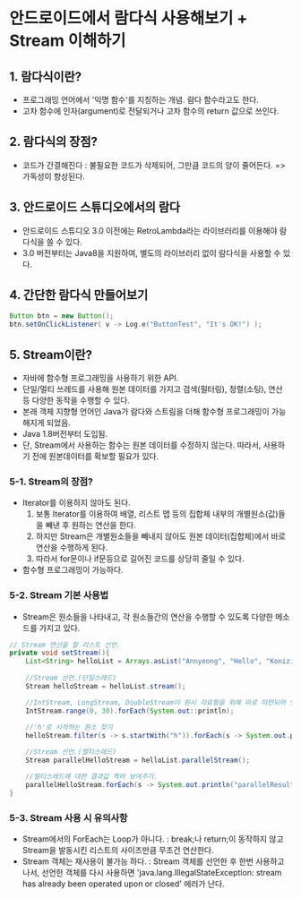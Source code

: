 # 안드로이드에서 람다식 사용해보기 + Stream 이해하기

## 1. 람다식이란?
 - 프로그래밍 언어에서 '익명 함수'를 지칭하는 개념. 람다 함수라고도 한다.
 - 고차 함수에 인자(argument)로 전달되거나 고차 함수의 return 값으로 쓰인다.

## 2. 람다식의 장점?
 - 코드가 간결해진다 : 불필요한 코드가 삭제되어, 그만큼 코드의 양이 줄어든다. => 가독성이 향상된다.

## 3. 안드로이드 스튜디오에서의 람다
 - 안드로이드 스튜디오 3.0 이전에는 RetroLambda라는 라이브러리를 이용해야 람다식을 쓸 수 있다.
 - 3.0 버전부터는 Java8을 지원하여, 별도의 라이브러리 없이 람다식을 사용할 수 있다.

## 4. 간단한 람다식 만들어보기
```java
Button btn = new Button();
btn.setOnClickListener( v -> Log.e("ButtonTest", "It's OK!") );
```

## 5. Stream이란?
 - 자바에 함수형 프로그래밍을 사용하기 위한 API.
 - 단일/멀티 쓰레드를 사용해 원본 데이터를 가지고 검색(필터링), 정렬(소팅), 연산 등 다양한 동작을 수행할 수 있다.
 - 본래 객체 지향형 언어인 Java가 람다와 스트림을 더해 함수형 프로그래밍이 가능해지게 되었음.
 - Java 1.8버전부터 도입됨.
 - 단, Stream에서 사용하는 함수는 원본 데이터를 수정하지 않는다. 따라서, 사용하기 전에 원본데이터를 확보할 필요가 있다.

### 5-1. Stream의 장점?
 - Iterator를 이용하지 않아도 된다.
    1) 보통 Iterator를 이용하여 배열, 리스트 맵 등의 집합체 내부의 개별원소(값)들을 빼낸 후 원하는 연산을 한다.
    2) 하지만 Stream은 개별원소들을 빼내지 않아도 원본 데이터(집합체)에서 바로 연산을 수행하게 된다.
    3) 따라서 for문이나 if문등으로 길어진 코드를 상당히 줄일 수 있다.
 - 함수형 프로그래밍이 가능하다.

### 5-2. Stream 기본 사용법
 - Stream은 원소들을 나타내고, 각 원소들간의 연산을 수행할 수 있도록 다양한 메소드를 가지고 있다.
```java
// Stream 연산을 할 리스트 선언.
private void setStream(){
    List<String> helloList = Arrays.asList("Annyeong", "Hello", "Koniziwa", "Gutentak!", "Bonjour", "Hola");
    
    //Stream 선언.(단일스레드)
    Stream helloStream = helloList.stream();

    //IntStream, LongStream, DoubleStream이 원시 자료형을 위해 따로 마련되어 있다.
    IntStream.range(0, 30).forEach(System.out::println);
    
    //'h'로 시작하는 원소 찾기
    helloStream.filter(s -> s.startWith("h")).forEach(s -> System.out.println("result : " + s));

    //Stream 선언.(멀티스레드)
    Stream parallelHelloStream = helloList.parallelStream();

    //멀티스레드에 대한 결과값 찍어 보여주기.
    parallelHelloStream.forEach(s -> System.out.println("parallelResult : " + s));
}
```

### 5-3. Stream 사용 시 유의사항
 - Stream에서의 ForEach는 Loop가 아니다. : break;나 return;이 동작하지 않고 Stream을 발동시킨 리스트의 사이즈만큼 무조건 연산한다.
 - Stream 객체는 재사용이 불가능 하다. : Stream 객체를 선언한 후 한번 사용하고나서, 선언한 객체를 다시 사용하면 'java.lang.IllegalStateException: stream has already been operated upon or closed' 에러가 난다.
